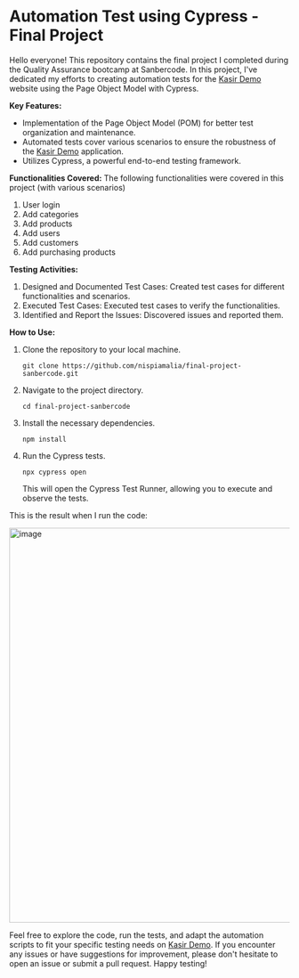 # Automation Test using Cypress - Final Project

Hello everyone! This repository contains the final project I completed during the Quality Assurance bootcamp at Sanbercode. In this project, I've dedicated my efforts to creating automation tests for the [Kasir Demo](http://kasirdemo.belajarqa.com/) website using the Page Object Model with Cypress.

**Key Features:**
- Implementation of the Page Object Model (POM) for better test organization and maintenance.
- Automated tests cover various scenarios to ensure the robustness of the [Kasir Demo](http://kasirdemo.belajarqa.com/) application.
- Utilizes Cypress, a powerful end-to-end testing framework.

**Functionalities Covered:**
The following functionalities were covered in this project (with various scenarios)
1. User login
2. Add categories
3. Add products
4. Add users
5. Add customers
6. Add purchasing products

**Testing Activities:**
1. Designed and Documented Test Cases: Created test cases for different functionalities and scenarios.
2. Executed Test Cases: Executed test cases to verify the functionalities.
3. Identified and Report the Issues: Discovered issues and reported them.

**How to Use:**
1. Clone the repository to your local machine.
   ```
   git clone https://github.com/nispiamalia/final-project-sanbercode.git
   ```
2. Navigate to the project directory.
   ```
   cd final-project-sanbercode
   ```
3. Install the necessary dependencies.
   ```
   npm install
   ```
4. Run the Cypress tests.
   ```
   npx cypress open
   ```
   This will open the Cypress Test Runner, allowing you to execute and observe the tests.

This is the result when I run the code:

<img width="709" alt="image" src="https://github.com/nispiamalia/final-project-sanbercode/assets/110650876/cb92cd42-6611-4ec5-bec4-a2aea71ca76d">


Feel free to explore the code, run the tests, and adapt the automation scripts to fit your specific testing needs on [Kasir Demo](http://kasirdemo.belajarqa.com/). If you encounter any issues or have suggestions for improvement, please don't hesitate to open an issue or submit a pull request. Happy testing!
